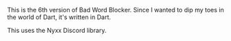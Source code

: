 This is the 6th version of Bad Word Blocker. Since I wanted to dip my toes in the world of Dart, it's written in Dart. 

This uses the Nyxx Discord library.
